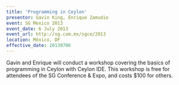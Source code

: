 ```yaml
---
title: 'Programming in Ceylon'
presentor: Gavin King, Enrique Zamudio
event: SG Mexico 2013
event_date: 6 July 2013
event_url: http://sg.com.mx/sgce/2013
location: México, DF
effective_date: 20130706
---
```

Gavin and Enrique will conduct a workshop covering the basics
of programming in Ceylon with Ceylon IDE. This workshop is free
for attendees of the SG Conference & Expo, and costs $100 for
others.